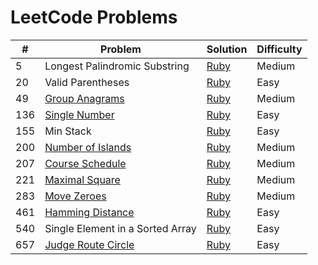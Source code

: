 # LeetCode Problems

| #   | Problem                          | Solution     | Difficulty |
| --- | -------------------------------- | ------------ | ---------- |
| 5   | Longest Palindromic Substring    | [Ruby][s5]   | Medium     |
| 20  | Valid Parentheses                | [Ruby][s20]  | Easy       |
| 49  | [Group Anagrams][q49]            | [Ruby][s49]  | Medium     |
| 136 | [Single Number][q136]            | [Ruby][s136] | Easy       |
| 155 | Min Stack                        | [Ruby][s155] | Easy       |
| 200 | [Number of Islands][q200]        | [Ruby][s200] | Medium     |
| 207 | [Course Schedule][q207]          | [Ruby][s207] | Medium     |
| 221 | [Maximal Square][q221]           | [Ruby][s221] | Medium     |
| 283 | [Move Zeroes][q283]              | [Ruby][s283] | Medium     |
| 461 | [Hamming Distance][q461]         | [Ruby][s461] | Easy       |
| 540 | Single Element in a Sorted Array | [Ruby][s540] | Easy       |
| 657 | [Judge Route Circle][q657]       | [Ruby][s657] | Easy       |

[q49]:https://leetcode.com/problems/group-anagrams/description/
[q136]:https://leetcode.com/problems/single-number/description/
[q200]:https://leetcode.com/problems/number-of-islands/description/
[q207]:https://leetcode.com/problems/course-schedule/description/
[q221]:https://leetcode.com/problems/maximal-square/description/
[q283]:https://leetcode.com/problems/move-zeroes/description/
[q461]:https://leetcode.com/problems/hamming-distance/description/
[q657]:https://leetcode.com/problems/judge-route-circle/description/

[s5]:./longest_palindromic_substring.rb
[s20]:./valid_parentheses.rb
[s49]:./group_anagrams.rb
[s136]:./single_number.rb
[s155]:./min_stack.rb
[s200]:./number_of_islands.rb
[s207]:./course_schedule.rb
[s221]:./maximal_square.rb
[s283]:./move_zeroes.rb
[s461]:./hamming_distance.rb
[s540]:./single_element_sorted_array.rb
[s657]:./judge_route_circle.rb
